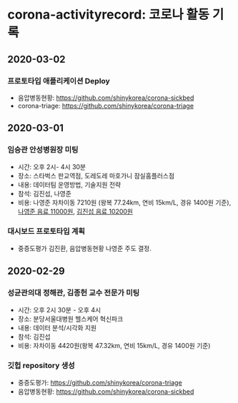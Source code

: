 # corona-activityrecord: 코로나 활동 기록

## 2020-03-02
### 프로토타입 애플리케이션 Deploy
- 음압병동현황: https://github.com/shinykorea/corona-sickbed
- corona-triage: https://github.com/shinykorea/corona-triage

## 2020-03-01

### 임승관 안성병원장 미팅

- 시간: 오후 2시- 4시 30분
- 장소: 스타벅스 판교역점, 도레도레 마호가니 잠실홈플러스점 
- 내용: 데이터팀 운영방법, 기술지원 전략
- 참석: 김진섭, 나영준
- 비용: 나영준 자차이동 7210원 (왕복 77.24km, 연비 15km/L, 경유 1400원 기준), [나영준 음료 11000원](receipt/20200301_임승관원장_나영준_커피.jpg), [김진섭 음료 10200원](receipt/20200301_임승관원장_김진섭_커피.jpg)  


### 대시보드 프로토타입 계획 

- 중증도평가 김진환, 음압병동현황 나영준 주도 결정.



## 2020-02-29

### 성균관의대 정해관, 김종헌 교수 전문가 미팅

- 시간: 오후 2시 30분 - 오후 4시
- 장소: 분당서울대병원 헬스케어 혁신파크
- 내용: 데이터 분석/시각화 지원
- 참석: 김진섭
- 비용: 자차이동 4420원(왕복 47.32km, 연비 15km/L, 경유 1400원 기준)


### 깃헙 repository 생성

- 중증도평가: https://github.com/shinykorea/corona-triage
- 음압병동현황: https://github.com/shinykorea/corona-sickbed
